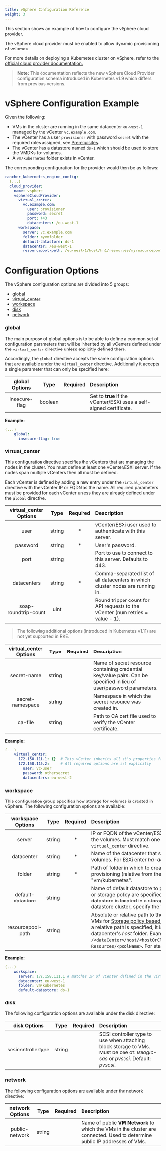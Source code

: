 ```yaml
---
title: vSphere Configuration Reference
weight: 3
---
```


This section shows an example of how to configure the vSphere cloud provider.

The vSphere cloud provider must be enabled to allow dynamic provisioning of volumes.

For more details on deploying a Kubernetes cluster on vSphere, refer to the [official cloud provider documentation.](https://cloud-provider-vsphere.sigs.k8s.io/tutorials/kubernetes-on-vsphere-with-kubeadm.html)

>  **Note:** This documentation reflects the new vSphere Cloud Provider configuration schema introduced in Kubernetes v1.9 which differs from previous versions.

# vSphere Configuration Example

Given the following:

- VMs in the cluster are running in the same datacenter `eu-west-1` managed by the vCenter `vc.example.com`.
- The vCenter has a user `provisioner` with password `secret` with the required roles assigned, see [Prerequisites](#prerequisites).
- The vCenter has a datastore named `ds-1` which should be used to store the VMDKs for volumes.
- A `vm/kubernetes` folder exists in vCenter.

The corresponding configuration for the provider would then be as follows:

```yaml
rancher_kubernetes_engine_config:
  (...)
  cloud_provider:
    name: vsphere
    vsphereCloudProvider:
      virtual_center:
        vc.example.com:
          user: provisioner
          password: secret
          port: 443
          datacenters: /eu-west-1
      workspace:
        server: vc.example.com
        folder: myvmfolder
        default-datastore: ds-1
        datacenter: /eu-west-1
        resourcepool-path: /eu-west-1/host/hn1/resources/myresourcepool

```
# Configuration Options

The vSphere configuration options are divided into 5 groups:

* [global](#global)
* [virtual_center](#virtual_center)
* [workspace](#workspace)
* [disk](#disk)
* [network](#network)

### global

The main purpose of global options is to be able to define a common set of configuration parameters that will be inherited by all vCenters defined under the `virtual_center` directive unless explicitly defined there.

Accordingly, the `global` directive accepts the same configuration options that are available under the `virtual_center` directive. Additionally it accepts a single parameter that can only be specified here:

| global Options  |  Type   | Required  | Description |
|:---------------:|:-------:|:---------:|:---------|
| insecure-flag   | boolean |           | Set to **true** if the vCenter/ESXi uses a self-signed certificate.           |

**Example:**

```yaml
(...)
    global:
      insecure-flag: true
```

### virtual_center

This configuration directive specifies the vCenters that are managing the nodes in the cluster. You must define at least one vCenter/ESXi server. If the nodes span multiple vCenters then all must be defined.

Each vCenter is defined by adding a new entry under the `virtual_center` directive with the vCenter IP or FQDN as the name. All required parameters must be provided for each vCenter unless they are already defined under the `global` directive.

| virtual_center Options |  Type    | Required  | Description |
|:----------------------:|:--------:|:---------:|:-----------|
| user                   | string	  |   *       | vCenter/ESXi user used to authenticate with this server. |
| password               | string	  |   *       | User's password. |
| port                   | string	  |           | Port to use to connect to this server. Defaults to 443.  |
| datacenters            | string	  |   *       | Comma-separated list of all datacenters in which cluster nodes are running in. |
| soap-roundtrip-count   | uint     |           | Round tripper count for API requests to the vCenter (num retries = value - 1). |

> The following additional options (introduced in Kubernetes v1.11) are not yet supported in RKE.

| virtual_center Options |  Type    | Required  | Description |
|:----------------------:|:--------:|:---------:|:-------|
| secret-name            | string   |           | Name of secret resource containing credential key/value pairs. Can be specified in lieu of user/password parameters.|
| secret-namespace       | string   |           | Namespace in which the secret resource was created in. |
| ca-file                | string   |           | Path to CA cert file used to verify the vCenter certificate. |

**Example:**

```yaml
(...)
    virtual_center:
      172.158.111.1: {}  # This vCenter inherits all it's properties from global options
      172.158.110.2:     # All required options are set explicitly
        user: vc-user
        password: othersecret
        datacenters: eu-west-2
```

### workspace

This configuration group specifies how storage for volumes is created in vSphere.
The following configuration options are available:

| workspace Options      |  Type    | Required  | Description |
|:----------------------:|:--------:|:---------:|:---------|
| server                 | string   |   *       | IP or FQDN of the vCenter/ESXi that should be used for creating the volumes. Must match one of the vCenters defined under the `virtual_center` directive.|
| datacenter             | string   |   *       | Name of the datacenter that should be used for creating volumes. For ESXi enter *ha-datacenter*.|
| folder                 | string   |   *       | Path of folder in which to create dummy VMs used for volume provisioning (relative from the root folder in vCenter), e.g. "vm/kubernetes".|
| default-datastore      | string   |           | Name of default datastore to place VMDKs if neither datastore or storage policy are specified in the volume options of a PVC. If datastore is located in a storage folder or is a member of a datastore cluster, specify the full path. |
| resourcepool-path      | string   |           | Absolute or relative path to the resource pool where the dummy VMs for [Storage policy based provisioning](https://vmware.github.io/vsphere-storage-for-kubernetes/documentation/policy-based-mgmt.html) should be created. If a relative path is specified, it is resolved with respect to the datacenter's *host* folder. Examples: `/<dataCenter>/host/<hostOrClusterName>/Resources/<poolName>`, `Resources/<poolName>`. For standalone ESXi specify `Resources`. |

**Example:**

```yaml
(...)
    workspace:
      server: 172.158.111.1 # matches IP of vCenter defined in the virtual_center block
      datacenter: eu-west-1
      folder: vm/kubernetes
      default-datastore: ds-1
```

### disk

The following configuration options are available under the disk directive:

| disk Options         |  Type    | Required  | Description |
|:--------------------:|:--------:|:---------:|:----------------|
| scsicontrollertype   | string   |           | SCSI controller type to use when attaching block storage to VMs. Must be one of: *lsilogic-sas* or *pvscsi*. Default: *pvscsi*. |

### network

The following configuration options are available under the network directive:

| network Options     |  Type    | Required  | Description |
|:-------------------:|:--------:|:---------:|:-----------------------------------------------------------------------------|
| public-network      | string   |           | Name of public **VM Network** to which the VMs in the cluster are connected. Used to determine public IP addresses of VMs.|
